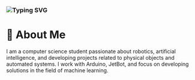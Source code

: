 ### ![Typing SVG](https://readme-typing-svg.herokuapp.com?font=arimo&weight=600&pause=1000&color=AFE3F7&width=500&lines=Hi+there+%F0%9F%91%8B%2C+I'm+Maks+Mr1necs)

# 🚀 About Me

I am a computer science student passionate about robotics, artificial intelligence, and developing projects related to physical objects and automated systems. I work with Arduino, JetBot, and focus on developing solutions in the field of machine learning.

